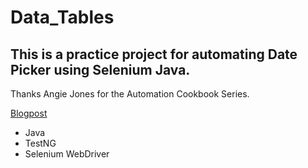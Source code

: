 # Data_Tables

## This is a practice project for automating Date Picker using Selenium Java.

Thanks Angie Jones for the Automation Cookbook Series.

[Blogpost](https://angiejones.tech/)

- Java
- TestNG
- Selenium WebDriver
